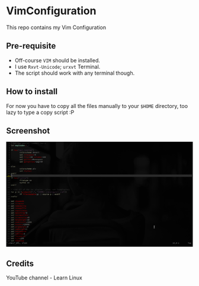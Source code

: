 # VimConfiguration
This repo contains my Vim Configuration

## Pre-requisite
- Off-course `VIM` should be installed.
- I use `Rxvt-Unicode`; `urxvt` Terminal. 
- The script should work with any terminal though.

## How to install
For now you have to copy all the files manually to your `$HOME` directory, too lazy to type a copy script :P

## Screenshot
![Alt text](/pic-full-191117-2118-03.png?raw=true "Vimrc screenshot in terminal")

## Credits
YouTube channel - Learn Linux
